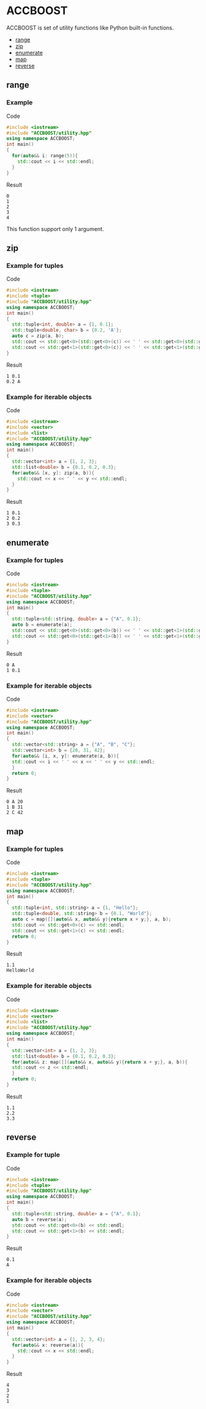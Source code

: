 # ACCBOOST

 ACCBOOST is set of utility functions like Python built-in functions.

* [range](#range)
* [zip](#zip)
* [enumerate](#enumerate)
* [map](#map)
* [reverse](#reverse)

## range

### Example
Code
```cpp
#include <iostream>
#include "ACCBOOST/utility.hpp"
using namespace ACCBOOST;
int main()
{
  for(auto&& i: range(5)){
    std::cout << i << std::endl;
  }
}
```
Result
```
0
1
2
3
4
```

 This function support only 1 argument.

## zip

### Example for tuples
Code
```cpp
#include <iostream>
#include <tuple>
#include "ACCBOOST/utility.hpp"
using namespace ACCBOOST;
int main()
{
  std::tuple<int, double> a = {1, 0.1};
  std::tuple<double, char> b = {0.2, 'A'};
  auto c = zip(a, b);
  std::cout << std::get<0>(std::get<0>(c)) << ' ' << std::get<0>(std::get<1>(c)) << std::endl;
  std::cout << std::get<1>(std::get<0>(c)) << ' ' << std::get<1>(std::get<1>(c)) << std::endl;
}
```
Result
```
1 0.1
0.2 A
```

### Example for iterable objects
Code
```cpp
#include <iostream>
#include <vector>
#include <list>
#include "ACCBOOST/utility.hpp"
using namespace ACCBOOST;
int main()
{
  std::vector<int> a = {1, 2, 3};
  std::list<double> b = {0.1, 0.2, 0.3};
  for(auto&& [x, y]: zip(a, b)){
    std::cout << x << ' ' << y << std::endl;
  }
}
```
Result
```
1 0.1
2 0.2
3 0.3
```

## enumerate

### Example for tuples
Code
```cpp
#include <iostream>
#include <tuple>
#include "ACCBOOST/utility.hpp"
using namespace ACCBOOST;
int main()
{
  std::tuple<std::string, double> a = {"A", 0.1};
  auto b = enumerate(a);
  std::cout << std::get<0>(std::get<0>(b)) << ' ' << std::get<1>(std::get<0>(b)) << std::endl;
  std::cout << std::get<0>(std::get<1>(b)) << ' ' << std::get<1>(std::get<1>(b)) << std::endl;
}
```
Result
```
0 A
1 0.1
```

### Example for iterable objects
Code
```cpp
#include <iostream>
#include <vector>
#include "ACCBOOST/utility.hpp"
using namespace ACCBOOST;
int main()
{
  std::vector<std::string> a = {"A", "B", "C"};
  std::vector<int> b = {20, 31, 42};
  for(auto&& [i, x, y]: enumerate(a, b)){
  std::cout << i << ' ' << x << ' ' << y << std::endl;
  }
  return 0;
}
```
Result
```
0 A 20
1 B 31
2 C 42
```

## map

### Example for tuples
Code
```cpp
#include <iostream>
#include <tuple>
#include "ACCBOOST/utility.hpp"
using namespace ACCBOOST;
int main()
{
  std::tuple<int, std::string> a = {1, "Hello"};
  std::tuple<double, std::string> b = {0.1, "World"};
  auto c = map([](auto&& x, auto&& y){return x + y;}, a, b);
  std::cout << std::get<0>(c) << std::endl;
  std::cout << std::get<1>(c) << std::endl;
  return 0;
}
```
Result
```
1.1
HelloWorld
```

### Example for iterable objects
Code
```cpp
#include <iostream>
#include <vector>
#include <list>
#include "ACCBOOST/utility.hpp"
using namespace ACCBOOST;
int main()
{
  std::vector<int> a = {1, 2, 3};
  std::list<double> b = {0.1, 0.2, 0.3};
  for(auto&& z: map([](auto&& x, auto&& y){return x + y;}, a, b)){
  std::cout << z << std::endl;
  }
  return 0;
}
```
Result
```
1.1
2.2
3.3
```
## reverse

### Example for tuple
Code
```cpp
#include <iostream>
#include <tuple>
#include "ACCBOOST/utility.hpp"
using namespace ACCBOOST;
int main()
{
  std::tuple<std::string, double> a = {"A", 0.1};
  auto b = reverse(a);
  std::cout << std::get<0>(b) << std::endl;
  std::cout << std::get<1>(b) << std::endl;
}
```
Result
```
0.1
A
```

### Example for iterable objects
Code
```cpp
#include <iostream>
#include <vector>
#include "ACCBOOST/utility.hpp"
using namespace ACCBOOST;
int main()
{
  std::vector<int> a = {1, 2, 3, 4};
  for(auto&& x: reverse(a)){
    std::cout << x << std::endl;
  }
}
```
Result
```
4
3
2
1
```
